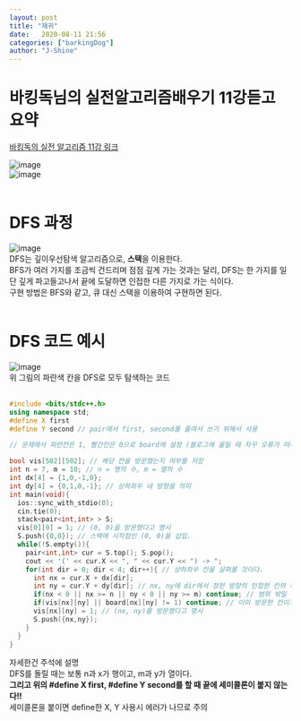 ```yaml
---
layout: post
title: "재귀"
date:   2020-08-11 21:56
categories: ["barkingDog"]
author: "J-Shine"
---
```


# 바킹독님의 실전알고리즘배우기 11강듣고 요약
[바킹독의 실전 알고리즘 11강 링크](https://blog.encrypted.gg/943)   
 
![image](https://user-images.githubusercontent.com/61873510/89894676-7135da00-dc15-11ea-8c0e-fd2f7a533910.png)<br>
![image](https://img1.daumcdn.net/thumb/R1280x0/?scode=mtistory2&fname=https%3A%2F%2Fblog.kakaocdn.net%2Fdn%2Fq86ZB%2FbtqEP4ozPIt%2FG6ovOzLfHh91EDDqtWEkH1%2Fimg.png)<br><br>

# DFS 과정
![image](https://user-images.githubusercontent.com/61873510/89512788-afdf2500-d80e-11ea-870e-3f4399a324ea.png)<br>
DFS는 깊이우선탐색 알고리즘으로, **스택**을 이용한다.<br>
BFS가 여러 가지를 조금씩 건드리며 점점 깊게 가는 것과는 달리, DFS는 한 가지를 일단 깊게 파고들고나서 끝에 도달하면 인접한 다른 가지로 가는 식이다.<br>
구현 방법은 BFS와 같고, 큐 대신 스택을 이용하여 구현하면 된다.<br><br>

# DFS 코드 예시
![image](https://user-images.githubusercontent.com/61873510/89513777-f7b27c00-d80f-11ea-8d4f-8a0774f4dbff.png)<br>
위 그림의 파란색 칸을 DFS로 모두 탐색하는 코드<br><br>

```c++
#include <bits/stdc++.h>
using namespace std;
#define X first
#define Y second // pair에서 first, second를 줄여서 쓰기 위해서 사용

// 문제에서 파란칸은 1, 빨간칸은 0으로 board에 설정 (블로그에 올릴 때 자꾸 오류가 떠서 지웠음)

bool vis[502][502]; // 해당 칸을 방문했는지 여부를 저장
int n = 7, m = 10; // n = 행의 수, m = 열의 수
int dx[4] = {1,0,-1,0};
int dy[4] = {0,1,0,-1}; // 상하좌우 네 방향을 의미
int main(void){
  ios::sync_with_stdio(0);
  cin.tie(0);
  stack<pair<int,int> > S;
  vis[0][0] = 1; // (0, 0)을 방문했다고 명시
  S.push({0,0}); // 스택에 시작점인 (0, 0)을 삽입.
  while(!S.empty()){
    pair<int,int> cur = S.top(); S.pop();
    cout << '(' << cur.X << ", " << cur.Y << ") -> ";
    for(int dir = 0; dir < 4; dir++){ // 상하좌우 칸을 살펴볼 것이다.
      int nx = cur.X + dx[dir];
      int ny = cur.Y + dy[dir]; // nx, ny에 dir에서 정한 방향의 인접한 칸의 좌표가 들어감
      if(nx < 0 || nx >= n || ny < 0 || ny >= m) continue; // 범위 밖일 경우 넘어감
      if(vis[nx][ny] || board[nx][ny] != 1) continue; // 이미 방문한 칸이거나 파란 칸이 아닐 경우
      vis[nx][ny] = 1; // (nx, ny)를 방문했다고 명시
      S.push({nx,ny});
    }
  }
}
```
자세한건 주석에 설명<br>
DFS를 돌릴 때는 보통 n과 x가 행이고, m과 y가 열이다.<br>
**그리고 위의 #define X first, #define Y second를 할 때 끝에 세미콜론이 붙지 않는다!!**<br>
세미콜론을 붙이면 define한 X, Y 사용시 에러가 나므로 주의<br><br>

